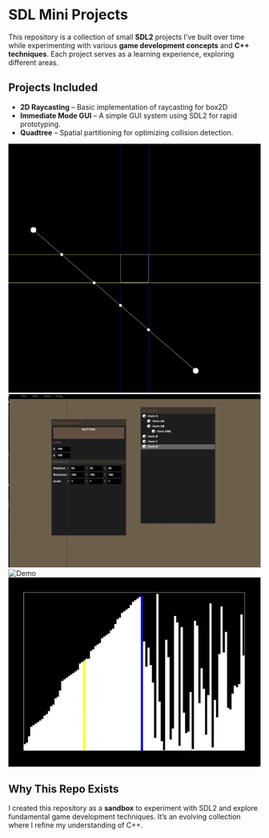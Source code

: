 # SDL Mini Projects  

This repository is a collection of small **SDL2** projects I’ve built over time while experimenting with various **game development concepts** and **C++ techniques**. Each project serves as a learning experience, exploring different areas. 

## Projects Included  
- **2D Raycasting** – Basic implementation of raycasting for box2D 
- **Immediate Mode GUI** – A simple GUI system using SDL2 for rapid prototyping.  
- **Quadtree** – Spatial partitioning for optimizing collision detection.  

![Demo](Images/Raycast.gif)
![Demo](Images/MGui.gif)
![Demo](Images/QuadTree.gif)
![Demo](Images/Sort.gif)

## Why This Repo Exists  
I created this repository as a **sandbox** to experiment with SDL2 and explore fundamental game development techniques. It’s an evolving collection where I refine my understanding of C++.  
